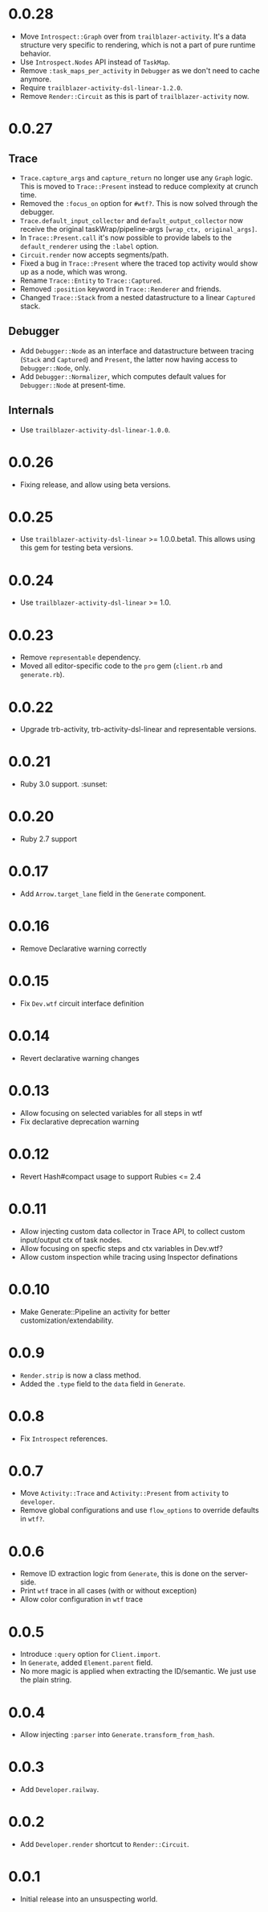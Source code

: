 # 0.0.28

* Move `Introspect::Graph` over from `trailblazer-activity`. It's a data structure very specific
  to rendering, which is not a part of pure runtime behavior.
* Use `Introspect.Nodes` API instead of `TaskMap`.
* Remove `:task_maps_per_activity` in `Debugger` as we don't need to cache anymore.
* Require `trailblazer-activity-dsl-linear-1.2.0`.
* Remove `Render::Circuit` as this is part of `trailblazer-activity` now.

# 0.0.27

## Trace

* `Trace.capture_args` and `capture_return` no longer use any `Graph` logic. This
  is moved to `Trace::Present` instead to reduce complexity at crunch time.
* Removed the `:focus_on` option for `#wtf?`. This is now solved through the debugger.
* `Trace.default_input_collector` and `default_output_collector` now receive the original taskWrap/pipeline-args
  `[wrap_ctx, original_args]`.
* In `Trace::Present.call` it's now possible to provide labels to the `default_renderer` using the `:label` option.
* `Circuit.render` now accepts segments/path.
* Fixed a bug in `Trace::Present` where the traced top activity would show up as a node, which was wrong.
* Rename `Trace::Entity` to `Trace::Captured`.
* Removed `:position` keyword in `Trace::Renderer` and friends.
* Changed `Trace::Stack` from a nested datastructure to a linear `Captured` stack.

## Debugger

* Add `Debugger::Node` as an interface and datastructure between tracing (`Stack` and `Captured`) and `Present`,
  the latter now having access to `Debugger::Node`, only.
* Add `Debugger::Normalizer`, which computes default values for `Debugger::Node` at present-time.

## Internals

* Use `trailblazer-activity-dsl-linear-1.0.0`.

# 0.0.26

* Fixing release, and allow using beta versions.

# 0.0.25

* Use `trailblazer-activity-dsl-linear` >= 1.0.0.beta1. This allows using this gem for testing beta versions.

# 0.0.24

* Use `trailblazer-activity-dsl-linear` >= 1.0.

# 0.0.23

* Remove `representable` dependency.
* Moved all editor-specific code to the `pro` gem (`client.rb` and `generate.rb`).

# 0.0.22

* Upgrade trb-activity, trb-activity-dsl-linear and representable versions.

# 0.0.21

* Ruby 3.0 support. :sunset:

# 0.0.20

* Ruby 2.7 support

# 0.0.17

* Add `Arrow.target_lane` field in the `Generate` component.

# 0.0.16

* Remove Declarative warning correctly

# 0.0.15

* Fix `Dev.wtf` circuit interface definition

# 0.0.14

* Revert declarative warning changes

# 0.0.13

* Allow focusing on selected variables for all steps in wtf
* Fix declarative deprecation warning

# 0.0.12

* Revert Hash#compact usage to support Rubies <= 2.4

# 0.0.11

* Allow injecting custom data collector in Trace API, to collect custom input/output ctx of task nodes.
* Allow focusing on specfic steps and ctx variables in Dev.wtf?
* Allow custom inspection while tracing using Inspector definations

# 0.0.10

* Make Generate::Pipeline an activity for better customization/extendability.

# 0.0.9

* `Render.strip` is now a class method.
* Added the `.type` field to the `data` field in `Generate`.

# 0.0.8

* Fix `Introspect` references.

# 0.0.7

* Move `Activity::Trace` and `Activity::Present` from `activity` to `developer`.
* Remove global configurations and use `flow_options` to override defaults in `wtf?`.

# 0.0.6

* Remove ID extraction logic from `Generate`, this is done on the server-side.
* Print `wtf` trace in all cases (with or without exception)
* Allow color configuration in `wtf` trace

# 0.0.5

* Introduce `:query` option for `Client.import`.
* In `Generate`, added `Element.parent` field.
* No more magic is applied when extracting the ID/semantic. We just use the plain string.

# 0.0.4

* Allow injecting `:parser` into `Generate.transform_from_hash`.

# 0.0.3

* Add `Developer.railway`.

# 0.0.2

* Add `Developer.render` shortcut to `Render::Circuit`.

# 0.0.1

* Initial release into an unsuspecting world.
